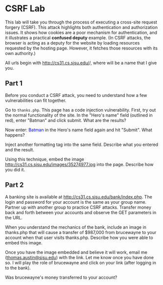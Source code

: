 CSRF Lab
==============================

This lab will take you through the process of executing a cross-site request forgery (CSRF).  This attack highlights both authentication and authorization issues.  It shows how cookies are a poor mechanism for authentication, and it illustrates a practical **confused deputy** example.  (In CSRF attacks, the browser is acting as a deputy for the website by loading resources requested by the hosting page.  However, it fetches those resources with its own authority.)

All urls begin with http://cs31.cs.sjsu.edu/<groupname>/, where <groupname> will be a name that I give you.

## Part 1

Before you conduct a CSRF attack, you need to understand how a few vulnerabilities can fit together.

Go to `thanks.php`.  This page has a code injection vulnerability.  First, try out the normal functionality of the site.  In the "Hero's name" field (outlined in red), enter "Batman" and click submit.  What are the results?

Now enter:
  <span style="color:#0000FF">Batman</span>
in the Hero's name field again and hit "Submit".  What happens?

Inject another formatting tag into the same field.  Describe what you entered and the result.

Using this technique, embed the image
  http://cs31.cs.sjsu.edu/images/35274977.jpg
into the page.  Describe how you did it.

## Part 2

A banking site is available at http://cs31.cs.sjsu.edu/bank/index.php.  The login and password for your account is the same as your group name.  Partner up with another group to practice CSRF attacks.  Transfer money back and forth between your accounts and observe the GET parameters in the URL.

When you understand the mechanics of the bank, include an image in thanks.php that will cause a transfer of $987,000 from brucewayne to your account when that user visits thanks.php.  Describe how you were able to embed this image.

Once you have the image embedded and believe it will work, email me
(thomas.austin@sjsu.edu) with the link.  Let me know once you have done so.  I will play the role of brucewayne and click on your link (after logging in to the bank).

Was brucewayne's money transferred to your account?
